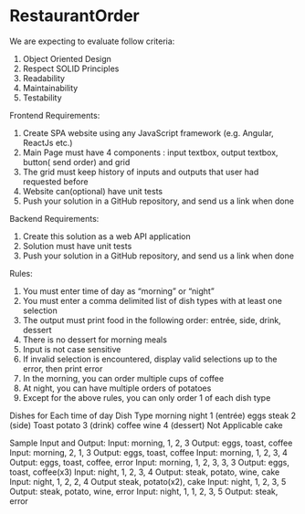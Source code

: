 # RestaurantOrder

We are expecting to evaluate follow criteria:
1. Object Oriented Design
2. Respect SOLID Principles
3. Readability
4. Maintainability
5. Testability

Frontend Requirements:
1. Create SPA website using any JavaScript framework (e.g. Angular, ReactJs etc.)
2. Main Page must have 4 components : input textbox, output textbox, button( send order) and grid
3. The grid must keep history of inputs and outputs that user had requested before
4. Website can(optional) have unit tests
5. Push your solution in a GitHub repository, and send us a link when done

Backend Requirements:
1. Create this solution as a web API application
2. Solution must have unit tests
3. Push your solution in a GitHub repository, and send us a link when done

Rules:
1. You must enter time of day as “morning” or “night”
2. You must enter a comma delimited list of dish types with at least one selection
3. The output must print food in the following order: entrée, side, drink, dessert
4. There is no dessert for morning meals
5. Input is not case sensitive
6. If invalid selection is encountered, display valid selections up to the error, then print error
7. In the morning, you can order multiple cups of coffee
8. At night, you can have multiple orders of potatoes
9. Except for the above rules, you can only order 1 of each dish type

Dishes for Each time of day
Dish Type morning night
1 (entrée) eggs steak
2 (side) Toast potato
3 (drink) coffee wine
4 (dessert) Not Applicable cake

Sample Input and Output:
Input: morning, 1, 2, 3 Output: eggs, toast, coffee
Input: morning, 2, 1, 3 Output: eggs, toast, coffee
Input: morning, 1, 2, 3, 4 Output: eggs, toast, coffee, error
Input: morning, 1, 2, 3, 3, 3 Output: eggs, toast, coffee(x3)
Input: night, 1, 2, 3, 4 Output: steak, potato, wine, cake
Input: night, 1, 2, 2, 4 Output steak, potato(x2), cake
Input: night, 1, 2, 3, 5 Output: steak, potato, wine, error
Input: night, 1, 1, 2, 3, 5 Output: steak, error
